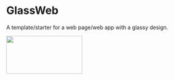 # GlassWeb
A template/starter for a web page/web app with a glassy design.  

<img src="https://mirrors.creativecommons.org/presskit/buttons/88x31/png/by-sa.png" width="200" height="100">
